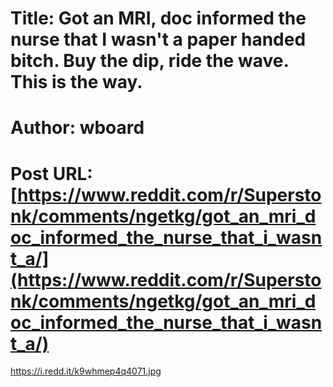# Title: Got an MRI, doc informed the nurse that I wasn't a paper handed bitch. Buy the dip, ride the wave. This is the way.
# Author: wboard
# Post URL: [https://www.reddit.com/r/Superstonk/comments/ngetkg/got_an_mri_doc_informed_the_nurse_that_i_wasnt_a/](https://www.reddit.com/r/Superstonk/comments/ngetkg/got_an_mri_doc_informed_the_nurse_that_i_wasnt_a/)


https://i.redd.it/k9whmep4q4071.jpg